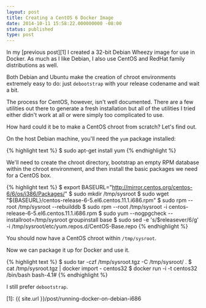 ```yaml
---
layout: post
title: Creating a CentOS 6 Docker Image
date: 2014-10-11 15:58:22.000000000 -08:00
status: published
type: post
---
```

In my [previous post][1] I created a 32-bit Debian Wheezy image for use in
Docker. As much as I like Debian, I also use CentOS and RedHat family
distributions as well.

Both Debian and Ubuntu make the creation of chroot environments extremely easy
to do: just `debootstrap` with your release codename and wait a bit.

The process for CentOS, however, isn't well documented. There are a few
utilities out there to generate a fresh installation but all of the utilities
I tried either didn't work at all or were simply too complicated to use.

How hard could it be to make a CentOS chroot from scratch? Let's find out.

On the host Debian machine, you'll need the `yum` package installed:

{% highlight text %}
$ sudo apt-get install yum
{% endhighlight %}

We'll need to create the chroot directory, bootstrap an empty RPM database
within the chroot environment, and then install the basic packages we need
for a CentOS box.

{% highlight text %}
$ export BASEURL="http://mirror.centos.org/centos-6/6/os/i386/Packages/"
$ sudo mkdir /tmp/sysroot
$ sudo wget "${BASEURL}/centos-release-6-5.el6.centos.11.1.i686.rpm"
$ sudo rpm --root /tmp/sysroot --rebuilddb
$ sudo rpm --root /tmp/sysroot -i centos-release-6-5.el6.centos.11.1.i686.rpm
$ sudo yum --nogpgcheck --installroot=/tmp/sysroot groupinstall base
$ sudo sed -e 's/$releasever/6/g' -i /tmp/sysroot/etc/yum.repos.d/CentOS-Base.repo
{% endhighlight %}

You should now have a CentOS chroot within `/tmp/sysroot`.

Now we can package it up for Docker and use it.

{% highlight text %}
$ sudo tar -czf /tmp/sysroot.tgz -C /tmp/sysroot/ .
$ cat /tmp/sysroot.tgz | docker import - centos32
$ docker run -i -t centos32 /bin/bash
bash-4.1# 
{% endhighlight %}

I still prefer `debootstrap`.

  [1]: {{ site.url }}/post/running-docker-on-debian-i686
